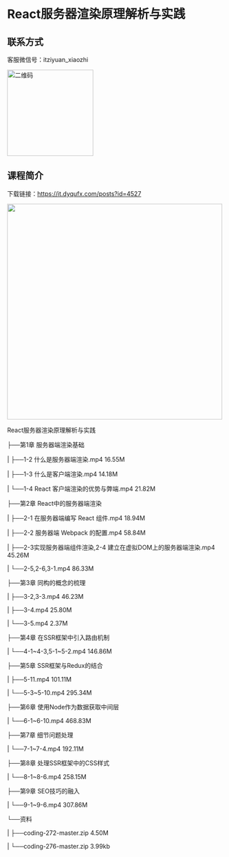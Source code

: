 # React服务器渲染原理解析与实践

## 联系方式

客服微信号：itziyuan_xiaozhi

<img src="https://ziyuanyun.oss-cn-guangzhou.aliyuncs.com/common/20240614073449/666b82192834a.jpg" width="200" height="200" alt="二维码">

## 课程简介

下载链接：https://it.dyqufx.com/posts?id=4527

<img src="https://ziyuanyun.oss-cn-guangzhou.aliyuncs.com/yun/20241023073011/671835833d556.jpg" width="500" alt="">

  

 React服务器渲染原理解析与实践

 ├──第1章 服务器端渲染基础

 | ├──1-2 什么是服务器端渲染.mp4 16.55M

 | ├──1-3 什么是客户端渲染.mp4 14.18M

 | └──1-4 React 客户端渲染的优势与弊端.mp4 21.82M

 ├──第2章 React中的服务器端渲染

 | ├──2-1 在服务器端编写 React 组件.mp4 18.94M

 | ├──2-2 服务器端 Webpack 的配置.mp4 58.84M

 | ├──2-3实现服务器端组件渲染,2-4 建立在虚拟DOM上的服务器端渲染.mp4 45.26M

 | └──2-5,2-6,3-1.mp4 86.33M

 ├──第3章 同构的概念的梳理

 | ├──3-2,3-3.mp4 46.23M

 | ├──3-4.mp4 25.80M

 | └──3-5.mp4 2.37M

 ├──第4章 在SSR框架中引入路由机制

 | └──4-1~4-3,5-1~5-2.mp4 146.86M

 ├──第5章 SSR框架与Redux的结合

 | ├──5-11.mp4 101.11M

 | └──5-3~5-10.mp4 295.34M

 ├──第6章 使用Node作为数据获取中间层

 | └──6-1~6-10.mp4 468.83M

 ├──第7章 细节问题处理

 | └──7-1~7-4.mp4 192.11M

 ├──第8章 处理SSR框架中的CSS样式

 | └──8-1~8-6.mp4 258.15M

 ├──第9章 SEO技巧的融入

 | └──9-1~9-6.mp4 307.86M

 └──资料

 | ├──coding-272-master.zip 4.50M

 | └──coding-276-master.zip 3.99kb

  